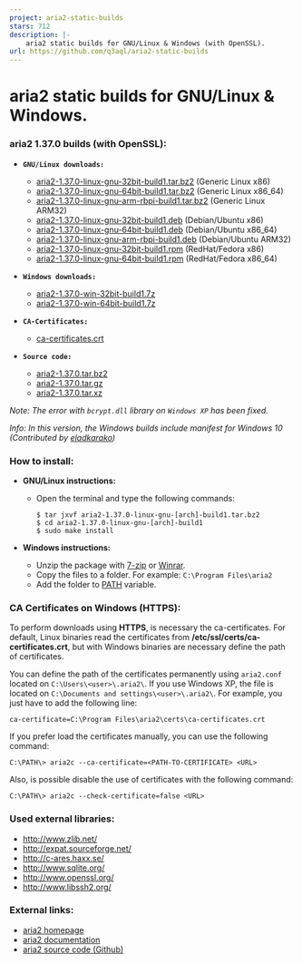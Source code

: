 ```yaml
---
project: aria2-static-builds
stars: 712
description: |-
    aria2 static builds for GNU/Linux & Windows (with OpenSSL). 
url: https://github.com/q3aql/aria2-static-builds
---
```


aria2 static builds for GNU/Linux & Windows.
============================================

### aria2 1.37.0 builds (with OpenSSL):

  * **`GNU/Linux downloads:`**
    * [aria2-1.37.0-linux-gnu-32bit-build1.tar.bz2](https://github.com/q3aql/aria2-static-builds/releases/download/v1.37.0/aria2-1.37.0-linux-gnu-32bit-build1.tar.bz2) (Generic Linux x86)
    * [aria2-1.37.0-linux-gnu-64bit-build1.tar.bz2](https://github.com/q3aql/aria2-static-builds/releases/download/v1.37.0/aria2-1.37.0-linux-gnu-64bit-build1.tar.bz2) (Generic Linux x86_64)
    * [aria2-1.37.0-linux-gnu-arm-rbpi-build1.tar.bz2](https://github.com/q3aql/aria2-static-builds/releases/download/v1.37.0/aria2-1.37.0-linux-gnu-arm-rbpi-build1.tar.bz2) (Generic Linux ARM32)
    * [aria2-1.37.0-linux-gnu-32bit-build1.deb](https://github.com/q3aql/aria2-static-builds/releases/download/v1.37.0/aria2-1.37.0-linux-gnu-32bit-build1.deb) (Debian/Ubuntu x86)
    * [aria2-1.37.0-linux-gnu-64bit-build1.deb](https://github.com/q3aql/aria2-static-builds/releases/download/v1.37.0/aria2-1.37.0-linux-gnu-64bit-build1.deb) (Debian/Ubuntu x86_64)
    * [aria2-1.37.0-linux-gnu-arm-rbpi-build1.deb](https://github.com/q3aql/aria2-static-builds/releases/download/v1.37.0/aria2-1.37.0-linux-gnu-arm-rbpi-build1.deb) (Debian/Ubuntu ARM32)
    * [aria2-1.37.0-linux-gnu-32bit-build1.rpm](https://github.com/q3aql/aria2-static-builds/releases/download/v1.37.0/aria2-1.37.0-linux-gnu-32bit-build1.rpm) (RedHat/Fedora x86)
    * [aria2-1.37.0-linux-gnu-64bit-build1.rpm](https://github.com/q3aql/aria2-static-builds/releases/download/v1.37.0/aria2-1.37.0-linux-gnu-64bit-build1.rpm) (RedHat/Fedora x86_64)

  * **`Windows downloads:`**
    * [aria2-1.37.0-win-32bit-build1.7z](https://github.com/q3aql/aria2-static-builds/releases/download/v1.37.0/aria2-1.37.0-win-32bit-build1.7z)
    * [aria2-1.37.0-win-64bit-build1.7z](https://github.com/q3aql/aria2-static-builds/releases/download/v1.37.0/aria2-1.37.0-win-64bit-build1.7z)

  * **`CA-Certificates:`**
    * [ca-certificates.crt](https://github.com/q3aql/aria2-static-builds/releases/download/v1.37.0/ca-certificates.crt)

  * **`Source code:`**
    * [aria2-1.37.0.tar.bz2](https://github.com/tatsuhiro-t/aria2/releases/download/release-1.37.0/aria2-1.37.0.tar.bz2)
    * [aria2-1.37.0.tar.gz](https://github.com/tatsuhiro-t/aria2/releases/download/release-1.37.0/aria2-1.37.0.tar.gz)
    * [aria2-1.37.0.tar.xz](https://github.com/tatsuhiro-t/aria2/releases/download/release-1.37.0/aria2-1.37.0.tar.xz)

_Note: The error with `bcrypt.dll` library on `Windows XP` has been fixed._

_Info: In this version, the Windows builds include manifest for Windows 10 (Contributed by [eladkarako](https://github.com/eladkarako))_

### How to install:

  * **GNU/Linux instructions:**
  
    * Open the terminal and type the following commands:
    
      ```shell
      $ tar jxvf aria2-1.37.0-linux-gnu-[arch]-build1.tar.bz2
      $ cd aria2-1.37.0-linux-gnu-[arch]-build1
      $ sudo make install
      ````

  * **Windows instructions:**
  
    * Unzip the package with [7-zip](http://www.7-zip.org/) or [Winrar](http://www.rarlab.com/).
    * Copy the files to a folder. For example: `C:\Program Files\aria2`
    * Add the folder to [PATH](https://www.google.es/search?q=add+folder+to+PATH+on+Windows) variable.

### CA Certificates on Windows (HTTPS):

To perform downloads using **HTTPS**, is necessary the ca-certificates. For default, Linux binaries read the certificates from **/etc/ssl/certs/ca-certificates.crt**, but with Windows binaries are necessary define the path of certificates.

You can define the path of the certificates permanently using `aria2.conf` located on `C:\Users\<user>\.aria2\`. If you use Windows XP, the file is located on `C:\Documents and settings\<user>\.aria2\`. For example, you just have to add the following line:

```shell
ca-certificate=C:\Program Files\aria2\certs\ca-certificates.crt
```

If you prefer load the certificates manually, you can use the following command:

```shell
C:\PATH\> aria2c --ca-certificate=<PATH-TO-CERTIFICATE> <URL>
```

Also, is possible disable the use of certificates with the following command:

```shell
C:\PATH\> aria2c --check-certificate=false <URL>
```

### Used external libraries:

  * http://www.zlib.net/
  * http://expat.sourceforge.net/
  * http://c-ares.haxx.se/
  * http://www.sqlite.org/
  * http://www.openssl.org/
  * http://www.libssh2.org/

### External links:

  * [aria2 homepage](https://aria2.github.io/)
  * [aria2 documentation](https://aria2.github.io/manual/en/html/)
  * [aria2 source code (Github)](https://github.com/aria2/aria2)

